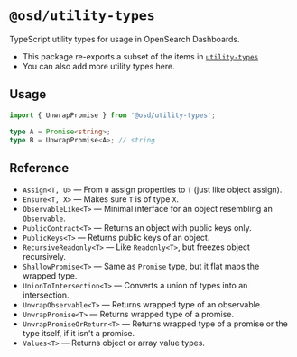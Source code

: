 # `@osd/utility-types`

TypeScript utility types for usage in OpenSearch Dashboards.

- This package re-exports a subset of the items in [`utility-types`](https://github.com/piotrwitek/utility-types)
- You can also add more utility types here.


## Usage

```ts
import { UnwrapPromise } from '@osd/utility-types';

type A = Promise<string>;
type B = UnwrapPromise<A>; // string
```


## Reference

- `Assign<T, U>` &mdash; From `U` assign properties to `T` (just like object assign).
- `Ensure<T, X>` &mdash; Makes sure `T` is of type `X`.
- `ObservableLike<T>` &mdash; Minimal interface for an object resembling an `Observable`.
- `PublicContract<T>` &mdash; Returns an object with public keys only.
- `PublicKeys<T>` &mdash; Returns public keys of an object.
- `RecursiveReadonly<T>` &mdash; Like `Readonly<T>`, but freezes object recursively.
- `ShallowPromise<T>` &mdash; Same as `Promise` type, but it flat maps the wrapped type.
- `UnionToIntersection<T>` &mdash; Converts a union of types into an intersection.
- `UnwrapObservable<T>` &mdash; Returns wrapped type of an observable.
- `UnwrapPromise<T>` &mdash; Returns wrapped type of a promise.
- `UnwrapPromiseOrReturn<T>` &mdash; Returns wrapped type of a promise or the type itself, if it isn't a promise.
- `Values<T>` &mdash; Returns object or array value types.

